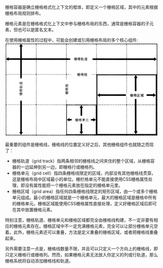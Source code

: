 栅格容器是确立栅格格式化上下文的框体，即定义一个栅格区域，其中的元素根据栅格布局规则排布。

栅格元素是在栅格格式化上下文中参与栅格布局的东西，通常是栅格容器的子元素，但也可以是匿名文本。


在使用栅格属性的过程中，可能会创建或引用栅格布局的多个核心组件:
![](栅格布局的核心组件.png)

最重要的组件是栅格线，栅格线的位置定义好之后，其他栅格组件也就随之而现了：
* 栅格轨道（grid track）指两条相邻的栅格线之间夹住的整个区域，从栅格容器的一边延伸到另一边，即栅格行或栅格列。
* 栅格单元（grid cell）指四条栅格线限定的区域，内部没有其他栅格线贯穿。这是栅格布局中区域最小的单位。栅栏格单元不能直接使用CSS栅格属性处理，即没有属性能把一个栅格元素放在指定的栅格单元里。
* 栅格区域（grid area）指任何四条栅格线限定的矩形区域，由一个或多个栅格单元组成。最小的栅格区域就是一个栅格单元，最大的栅格区域是栅格中所有的栅格单元。栅格区域能使用CSS栅格属性直接处理，定义好栅格区域后即可在其中放置栅格元素。

特别注意，栅格轨道、栅格单元和栅格区域都完全由栅格线构建，不一定非要有相应的栅格元素存在。栅格区域中不一定充满栅格元素，完全可以让部分栅格单元空着。此外，栅格元素还可以重叠，方法是定义重叠的栅格区域，或者把栅格线重叠起来。

另外需要注意一点是，栅格线数量不限，并且可以只定义一个方向上的栅格线，即只定义栅格行或栅格列。然而，如果栅格元素无法放入你定义的列或行轨道，那么栅格系统将自动添加栅格线和轨道。